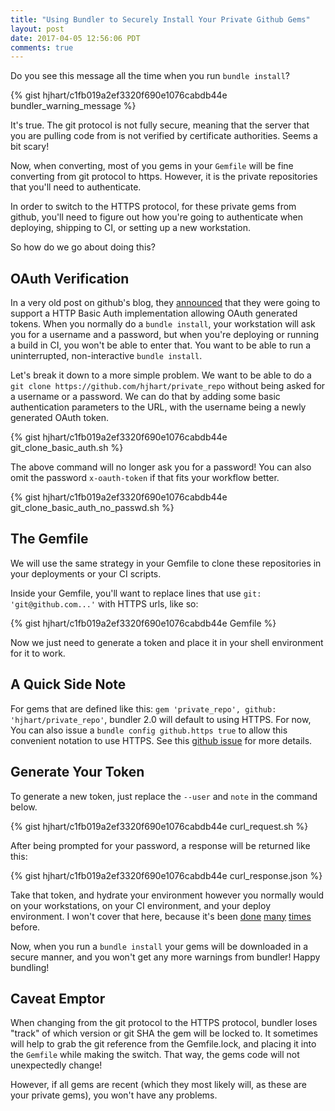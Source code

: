 ```yaml
---
title: "Using Bundler to Securely Install Your Private Github Gems"
layout: post
date: 2017-04-05 12:56:06 PDT
comments: true
---
```


Do you see this message all the time when you run `bundle install`?

{% gist hjhart/c1fb019a2ef3320f690e1076cabdb44e bundler_warning_message %}

It's true. The git protocol is not fully secure, meaning that the server that you are pulling code from is not verified by certificate authorities. Seems a bit scary!

Now, when converting, most of you gems in your `Gemfile` will be fine converting from git protocol to https. However, it is the private repositories that you'll need to authenticate.

In order to switch to the HTTPS protocol, for these private gems from github, you'll need to figure out how you're going to authenticate when deploying, shipping to CI, or setting up a new workstation.

So how do we go about doing this?

## OAuth Verification

In a very old post on github's blog, they [announced][github_announcement] that they were going to support a HTTP Basic Auth implementation allowing OAuth generated tokens. When you normally do a `bundle install`, your workstation will ask you for a username and a password, but when you're deploying or running a build in CI, you won't be able to enter that. You want to be able to run a uninterrupted, non-interactive `bundle install`.

Let's break it down to a more simple problem. We want to be able to do a `git clone https://github.com/hjhart/private_repo` without being asked for a username or a password. We can do that by adding some basic authentication parameters to the URL, with the username being a newly generated OAuth token.

{% gist hjhart/c1fb019a2ef3320f690e1076cabdb44e git_clone_basic_auth.sh %}

The above command will no longer ask you for a password! You can also omit the password `x-oauth-token` if that fits your workflow better.

{% gist hjhart/c1fb019a2ef3320f690e1076cabdb44e git_clone_basic_auth_no_passwd.sh %}

## The Gemfile

We will use the same strategy in your Gemfile to clone these repositories in your deployments or your CI scripts.

Inside your Gemfile, you'll want to replace lines that use `git: 'git@github.com...'` with HTTPS urls, like so:

{% gist hjhart/c1fb019a2ef3320f690e1076cabdb44e Gemfile %}

Now we just need to generate a token and place it in your shell environment for it to work.

## A Quick Side Note

For gems that are defined like this: `gem 'private_repo', github: 'hjhart/private_repo'`, bundler 2.0 will default to using HTTPS. For now, You can also issue a `bundle config github.https true` to allow this convenient notation to use HTTPS. See this [github issue][github_issue] for more details.

## Generate Your Token

To generate a new token, just replace the `--user` and `note` in the command below.

{% gist hjhart/c1fb019a2ef3320f690e1076cabdb44e curl_request.sh %}

After being prompted for your password, a response will be returned like this:

{% gist hjhart/c1fb019a2ef3320f690e1076cabdb44e curl_response.json %}

Take that token, and hydrate your environment however you normally would on your workstations, on your CI environment, and your deploy environment. I won't cover that here, because it's been [done][env_vars_example_one] [many][env_vars_example_two] [times][env_vars_example_three] before.

Now, when you run a `bundle install` your gems will be downloaded in a secure manner, and you won't get any more warnings from bundler! Happy bundling!

## Caveat Emptor

When changing from the git protocol to the HTTPS protocol, bundler loses "track" of which version or git SHA the gem will be locked to. It sometimes will help to grab the git reference from the Gemfile.lock, and placing it into the `Gemfile` while making the switch. That way, the gems code will not unexpectedly change!

However, if all gems are recent (which they most likely will, as these are your private gems), you won't have any problems.

[github_announcement]: https://github.com/blog/1270-easier-builds-and-deployments-using-git-over-https-and-oauth
[thoughtbot_gist]: https://gist.github.com/masonforest/4048732
[github_issue]: https://github.com/bundler/bundler/issues/4978
[env_vars_example_one]: http://askubuntu.com/questions/58814/how-do-i-add-environment-variables/58828#58828
[env_vars_example_two]: https://circleci.com/docs/1.0/environment-variables/
[env_vars_example_three]: https://docs.travis-ci.com/user/environment-variables/
